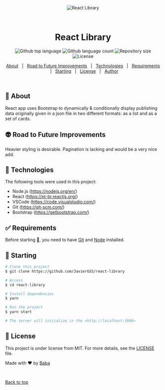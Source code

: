 <div align="center" id="top"> 
  <img src="./.github/app.gif" alt="React Library" />

  &#xa0;

  <!-- <a href="https://reactlibrary.netlify.app">Demo</a> -->
</div>

<h1 align="center">React Library</h1>

<p align="center">
  <img alt="Github top language" src="https://img.shields.io/github/languages/top/JavierGSS/react-library?color=56BEB8">

  <img alt="Github language count" src="https://img.shields.io/github/languages/count/JavierGSS/react-library?color=56BEB8">

  <img alt="Repository size" src="https://img.shields.io/github/repo-size/JavierGSS/react-library?color=56BEB8">

  <img alt="License" src="https://img.shields.io/github/license/JavierGSS/react-library?color=56BEB8">

  <!-- <img alt="Github issues" src="https://img.shields.io/github/issues/JavierGSS/react-library?color=56BEB8" /> -->

  <!-- <img alt="Github forks" src="https://img.shields.io/github/forks/JavierGSS/react-library?color=56BEB8" /> -->

  <!-- <img alt="Github stars" src="https://img.shields.io/github/stars/JavierGSS/react-library?color=56BEB8" /> -->
</p>

<!-- Status -->

<!-- <h4 align="center"> 
	🚧  React Library 🚀 Under construction...  🚧
</h4> 

<hr> -->

<p align="center">
  <a href="#dart-about">About</a> &#xa0; | &#xa0; 
  <a href="#alien-future-improvements">Road to Future Improvements</a> &#xa0; | &#xa0;
  <a href="#rocket-technologies">Technologies</a> &#xa0; | &#xa0;
  <a href="#white_check_mark-requirements">Requirements</a> &#xa0; | &#xa0;
  <a href="#checkered_flag-starting">Starting</a> &#xa0; | &#xa0;
  <a href="#memo-license">License</a> &#xa0; | &#xa0;
  <a href="https://github.com/JavierGSS" target="_blank">Author</a>
</p>

<br>

## :dart: About ##

React app uses Bootstrap to dynamically & conditionally display publishing data originally given in a json file in two different formats: as a list and as a set of cards.

## :alien: Road to Future Improvements ##

Heavier styling is desirable. Pagination is lacking and would be a very nice add.

## :rocket: Technologies ##

The following tools were used in this project:

- Node.js (https://nodejs.org/en/)
- React (https://pt-br.reactjs.org/)
- VSCode (https://code.visualstudio.com/)
- Git (https://git-scm.com/)
- Bootstrap (https://getbootstrap.com/)

## :white_check_mark: Requirements ##

Before starting :checkered_flag:, you need to have [Git](https://git-scm.com) and [Node](https://nodejs.org/en/) installed.

## :checkered_flag: Starting ##

```bash
# Clone this project
$ git clone https://github.com/JavierGSS/react-library

# Access
$ cd react-library

# Install dependencies
$ yarn

# Run the project
$ yarn start

# The server will initialize in the <http://localhost:3000>
```

## :memo: License ##

This project is under license from MIT. For more details, see the [LICENSE](LICENSE) file.


Made with :heart: by <a href="https://github.com/JavierGSS" target="_blank">Baba</a>

&#xa0;

<a href="#top">Back to top</a>
